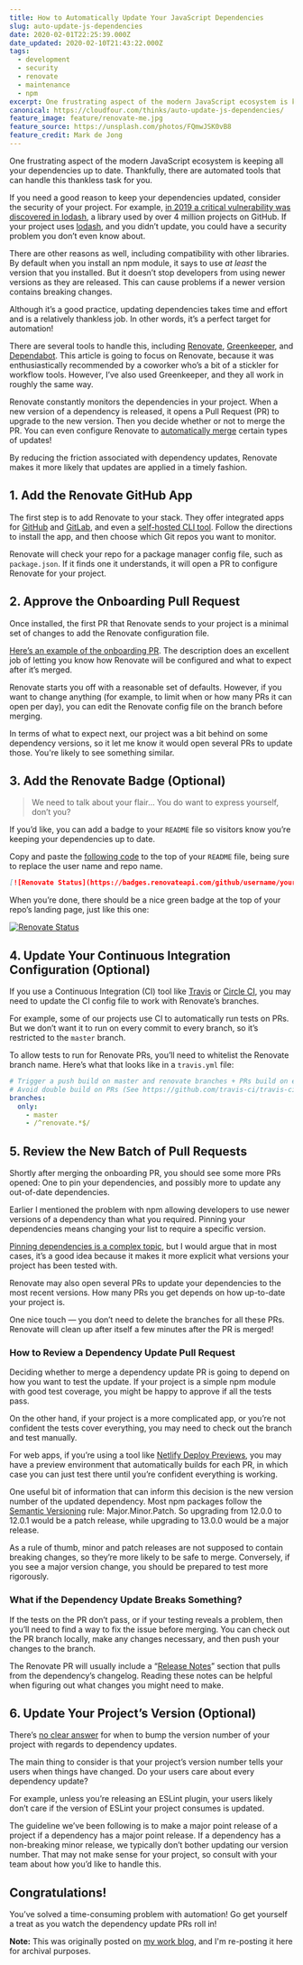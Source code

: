 ```yaml
---
title: How to Automatically Update Your JavaScript Dependencies
slug: auto-update-js-dependencies
date: 2020-02-01T22:25:39.000Z
date_updated: 2020-02-10T21:43:22.000Z
tags:
  - development
  - security
  - renovate
  - maintenance
  - npm
excerpt: One frustrating aspect of the modern JavaScript ecosystem is keeping all your dependencies up to date. Thankfully, there are automated tools that can handle this thankless task for you.
canonical: https://cloudfour.com/thinks/auto-update-js-dependencies/
feature_image: feature/renovate-me.jpg
feature_source: https://unsplash.com/photos/FQmwJSK0vB8
feature_credit: Mark de Jong
---
```


One frustrating aspect of the modern JavaScript ecosystem is keeping all your dependencies up to date. Thankfully, there are automated tools that can handle this thankless task for you.

If you need a good reason to keep your dependencies updated, consider the security of your project. For example, [in 2019 a critical vulnerability was discovered in lodash](https://snyk.io/blog/snyk-research-team-discovers-severe-prototype-pollution-security-vulnerabilities-affecting-all-versions-of-lodash/), a library used by over 4 million projects on GitHub. If your project uses [lodash](https://lodash.com/), and you didn’t update, you could have a security problem you don’t even know about.

There are other reasons as well, including compatibility with other libraries. By default when you install an npm module, it says to use _at least_ the version that you installed. But it doesn’t stop developers from using newer versions as they are released. This can cause problems if a newer version contains breaking changes.

Although it’s a good practice, updating dependencies takes time and effort and is a relatively thankless job. In other words, it’s a perfect target for automation!

There are several tools to handle this, including [Renovate](https://renovate.whitesourcesoftware.com/), [Greenkeeper](https://greenkeeper.io/), and [Dependabot](https://dependabot.com/). This article is going to focus on Renovate, because it was enthusiastically recommended by a coworker who’s a bit of a stickler for workflow tools. However, I’ve also used Greenkeeper, and they all work in roughly the same way.

Renovate constantly monitors the dependencies in your project. When a new version of a dependency is released, it opens a Pull Request (PR) to upgrade to the new version. Then you decide whether or not to merge the PR. You can even configure Renovate to [automatically merge](https://docs.renovatebot.com/noise-reduction/#automerging) certain types of updates!

By reducing the friction associated with dependency updates, Renovate makes it more likely that updates are applied in a timely fashion.

## 1. Add the Renovate GitHub App

The first step is to add Renovate to your stack. They offer integrated apps for [GitHub](https://github.com/marketplace/renovate) and [GitLab](https://gitlab.com/renovate-bot), and even a [self-hosted CLI tool](https://www.npmjs.com/package/renovate). Follow the directions to install the app, and then choose which Git repos you want to monitor.

Renovate will check your repo for a package manager config file, such as `package.json`. If it finds one it understands, it will open a PR to configure Renovate for your project.

## 2. Approve the Onboarding Pull Request

Once installed, the first PR that Renovate sends to your project is a minimal set of changes to add the Renovate configuration file.

[Here’s an example of the onboarding PR](https://github.com/cloudfour/core-hbs-helpers/pull/62). The description does an excellent job of letting you know how Renovate will be configured and what to expect after it’s merged.

Renovate starts you off with a reasonable set of defaults. However, if you want to change anything (for example, to limit when or how many PRs it can open per day), you can edit the Renovate config file on the branch before merging.

In terms of what to expect next, our project was a bit behind on some dependency versions, so it let me know it would open several PRs to update those. You're likely to see something similar.

## 3. Add the Renovate Badge (Optional)

> We need to talk about your flair… You do want to express yourself, don’t you?

If you’d like, you can add a badge to your `README` file so visitors know you’re keeping your dependencies up to date.

Copy and paste the [following code](https://github.com/renovatebot/renovate/issues/534) to the top of your `README` file, being sure to replace the user name and repo name.

```markdown
[![Renovate Status](https://badges.renovateapi.com/github/username/your-repo-name)](https://renovatebot.com/)
```

When you’re done, there should be a nice green badge at the top of your repo’s landing page, just like this one:

[![Renovate Status](https://badges.renovateapi.com/github/cloudfour/stylelint-config-cloudfour)](https://renovatebot.com/)

## 4. Update Your Continuous Integration Configuration (Optional)

If you use a Continuous Integration (CI) tool like [Travis](https://travis-ci.org/) or [Circle CI](https://circleci.com/), you may need to update the CI config file to work with Renovate’s branches.

For example, some of our projects use CI to automatically run tests on PRs. But we don’t want it to run on every commit to every branch, so it’s restricted to the `master` branch.

To allow tests to run for Renovate PRs, you’ll need to whitelist the Renovate branch name. Here’s what that looks like in a `travis.yml` file:

```yml
# Trigger a push build on master and renovate branches + PRs build on every branches
# Avoid double build on PRs (See https://github.com/travis-ci/travis-ci/issues/1147)
branches:
  only:
    - master
    - /^renovate.*$/
```

## 5. Review the New Batch of Pull Requests

Shortly after merging the onboarding PR, you should see some more PRs opened: One to pin your dependencies, and possibly more to update any out-of-date dependencies.

Earlier I mentioned the problem with npm allowing developers to use newer versions of a dependency than what you required. Pinning your dependencies means changing your list to require a specific version.

[Pinning dependencies is a complex topic](https://docs.renovatebot.com/dependency-pinning/), but I would argue that in most cases, it’s a good idea because it makes it more explicit what versions your project has been tested with.

Renovate may also open several PRs to update your dependencies to the most recent versions. How many PRs you get depends on how up-to-date your project is.

One nice touch — you don’t need to delete the branches for all these PRs. Renovate will clean up after itself a few minutes after the PR is merged!

### How to Review a Dependency Update Pull Request

Deciding whether to merge a dependency update PR is going to depend on how you want to test the update. If your project is a simple npm module with good test coverage, you might be happy to approve if all the tests pass.

On the other hand, if your project is a more complicated app, or you’re not confident the tests cover everything, you may need to check out the branch and test manually.

For web apps, if you’re using a tool like [Netlify Deploy Previews](https://www.netlify.com/blog/2016/07/20/introducing-deploy-previews-in-netlify/), you may have a preview environment that automatically builds for each PR, in which case you can just test there until you’re confident everything is working.

One useful bit of information that can inform this decision is the new version number of the updated dependency. Most npm packages follow the [Semantic Versioning](https://semver.org/) rule: Major.Minor.Patch. So upgrading from 12.0.0 to 12.0.1 would be a patch release, while upgrading to 13.0.0 would be a major release.

As a rule of thumb, minor and patch releases are not supposed to contain breaking changes, so they’re more likely to be safe to merge. Conversely, if you see a major version change, you should be prepared to test more rigorously.

### What if the Dependency Update Breaks Something?

If the tests on the PR don’t pass, or if your testing reveals a problem, then you’ll need to find a way to fix the issue before merging. You can check out the PR branch locally, make any changes necessary, and then push your changes to the branch.

The Renovate PR will usually include a “[Release Notes](https://github.com/cloudfour/stylelint-config-cloudfour/pull/53)” section that pulls from the dependency’s changelog. Reading these notes can be helpful when figuring out what changes you might need to make.

## 6. Update Your Project’s Version (Optional)

There’s [no clear answer](https://github.com/semver/semver/issues/148) for when to bump the version number of your project with regards to dependency updates.

The main thing to consider is that your project’s version number tells your users when things have changed. Do your users care about every dependency update?

For example, unless you’re releasing an ESLint plugin, your users likely don’t care if the version of ESLint your project consumes is updated.

The guideline we’ve been following is to make a major point release of a project if a dependency has a major point release. If a dependency has a non-breaking minor release, we typically don’t bother updating our version number. That may not make sense for your project, so consult with your team about how you’d like to handle this.

## Congratulations!

You’ve solved a time-consuming problem with automation! Go get yourself a treat as you watch the dependency update PRs roll in!

**Note:** This was originally posted on [my work blog](https://cloudfour.com/thinks/auto-update-js-dependencies/), and I'm re-posting it here for archival purposes.

